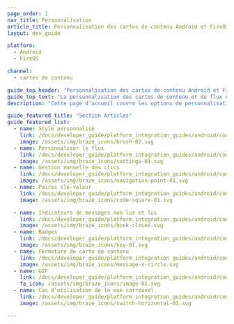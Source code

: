 ```yaml
---
page_order: 1
nav_title: Personnalisation
article_title: Personnalisation des cartes de contenu Android et FireOS
layout: dev_guide

platform:
  - Android
  - FireOS

channel:
  - cartes de contenu

guide_top_header: "Personnalisation des cartes de contenu Android et FireOS"
guide_top_text: "La personnalisation des cartes de contenu et du flux qui les contient doit être effectuée pendant le processus d’intégration. Avant de personnaliser, les développeurs devraient travailler avec leur équipe marketing pour déterminer quelle approche de personnalisation convient le mieux aux besoins de votre marque. Chez Braze, nous mettons en évidence trois approches de personnalisation en fonction du niveau d’effort et de flexibilité associés fournis : ramper, marcher ou courir. Apprenez-en plus sur ces <a href='/docs/user_guide/message_building_by_channel/content_cards/customize/#customization-approaches'>approches de personnalisation</a> dans notre guide de l’utilisateur."
description: "Cette page d’accueil couvre les options de personnalisation de carte de contenu du SDK Braze pour Android et FireOS."

guide_featured_title: "Section Articles"
guide_featured_list:
  - name: Style personnalisé
    link: /docs/developer_guide/platform_integration_guides/android/content_cards/customization/custom_styling/
    image: /assets/img/braze_icons/brush-02.svg
  - name: Personnaliser le flux
    link: /docs/developer_guide/platform_integration_guides/android/content_cards/customization/default_feed/
    image: /assets/img/braze_icons/settings-01.svg
  - name: Gestion manuelle des clics
    link: /docs/developer_guide/platform_integration_guides/android/content_cards/customization/handling_clicks_manually/
    image: /assets/img/braze_icons/navigation-point-01.svg
  - name: Paires clé-valeur
    link: /docs/developer_guide/platform_integration_guides/android/content_cards/customization/key_value_pairs/
    image: /assets/img/braze_icons/code-square-01.svg

  - name: Indicateurs de messages non lus et lus
    link: /docs/developer_guide/platform_integration_guides/android/content_cards/customization/read_and_unread/
    image: /assets/img/braze_icons/book-closed.svg
  - name: Badges
    link: /docs/developer_guide/platform_integration_guides/android/content_cards/customization/badges/
    image: /assets/img/braze_icons/key-01.svg
  - name: Fermeture de carte de contenu
    link: /docs/developer_guide/platform_integration_guides/android/content_cards/customization/swipe_to_dismiss/
    image: /assets/img/braze_icons/message-x-circle.svg
  - name: GIF
    link: /docs/developer_guide/platform_integration_guides/android/content_cards/customization/GIFs/
    fa_icon: /assets/img/braze_icons/image-01.svg
  - name: Cas d’utilisation de la vue carrousel
    link: /docs/developer_guide/platform_integration_guides/android/content_cards/customization/use_cases/carousel_view/
    image: /assets/img/braze_icons/switch-horizontal-01.svg

---
```

<br><br>
